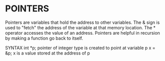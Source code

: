 # POINTERS
Pointers are variables that hold the address to other variables. The & sign is used to "fetch" the address of the variable at that memory location. The * operator accesses the value of an address. Pointers are helpful in recursion by making a function go back to itself.

SYNTAX
int *p;    pointer of integer type is created to point at variable p
x = &p;    x is a value stored at the address of p
